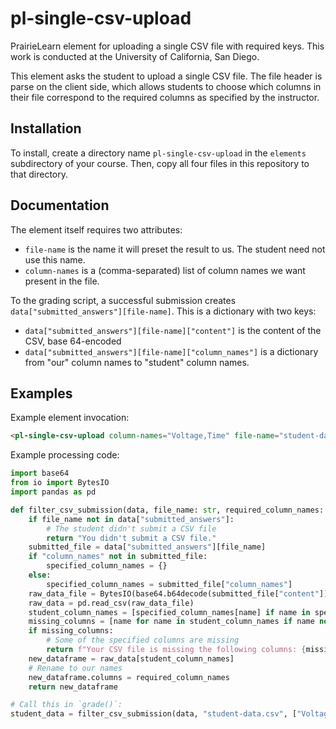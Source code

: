 # pl-single-csv-upload
PrairieLearn element for uploading a single CSV file with required keys. This work is conducted at the University of California, San Diego.

This element asks the student to upload a single CSV file. The file header is parse on the client side, which allows students to choose which columns in their file correspond to the required columns as specified by the instructor.

## Installation
To install, create a directory name `pl-single-csv-upload` in the `elements` subdirectory of your course. Then, copy all four files in this repository to that directory.

## Documentation
The element itself requires two attributes:
- `file-name` is the name it will preset the result to us. The student need not use this name.
- `column-names` is a (comma-separated) list of column names we want present in the file.

To the grading script, a successful submission creates `data["submitted_answers"][file-name]`. This is a dictionary with two keys:
- `data["submitted_answers"][file-name]["content"]` is the content of the CSV, base 64-encoded
- `data["submitted_answers"][file-name]["column_names"]` is a dictionary from "our" column names to "student" column names.

## Examples
Example element invocation:
```html
<pl-single-csv-upload column-names="Voltage,Time" file-name="student-data.csv"></pl-single-csv-upload>
```

Example processing code:
```python
import base64
from io import BytesIO
import pandas as pd

def filter_csv_submission(data, file_name: str, required_column_names: list[str]) -> pd.DataFrame | str:
    if file_name not in data["submitted_answers"]:
        # The student didn't submit a CSV file
        return "You didn't submit a CSV file."
    submitted_file = data["submitted_answers"][file_name]
    if "column_names" not in submitted_file:
        specified_column_names = {}
    else:
        specified_column_names = submitted_file["column_names"]
    raw_data_file = BytesIO(base64.b64decode(submitted_file["content"]))
    raw_data = pd.read_csv(raw_data_file)
    student_column_names = [specified_column_names[name] if name in specified_column_names else name for name in required_column_names]
    missing_columns = [name for name in student_column_names if name not in raw_data.columns]
    if missing_columns:
        # Some of the specified columns are missing
        return f"Your CSV file is missing the following columns: {missing_columns}."
    new_dataframe = raw_data[student_column_names]
    # Rename to our names
    new_dataframe.columns = required_column_names
    return new_dataframe

# Call this in `grade()`:
student_data = filter_csv_submission(data, "student-data.csv", ["Voltage", "Time"])
```
